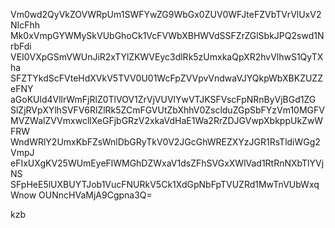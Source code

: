 Vm0wd2QyVkZOVWRpUm1SWFYwZG9WbGx0ZUV0WFJteFZVbTVrVlUxV2NIcFhh
Mk0xVmpGYWMySkVUbGhoCk1VcFVWbXBHWVdSSFZrZGlSbkJPQ2swd1NrbFdi
VEI0VXpGSmVWUnJiR2xTYlZKWVEyc3dlRk5zUmxkaQpXR2hvVlhwS1QyTXha
SFZTYkdScFVteHdXVkV5TVV0U01WcFpZVVpvVndwaVJYQkpWbXBKZUZZeFNY
aGoKUld4VllrWmFjRlZ0TlVOV1ZrVjVUVlYwVTJKSFVscFpNRnByVjBGd1ZG
SlZjRVpXYlhSVFV6RlZlRk5ZCmFGVUtZbXhhV0ZsclduZGpSbFYzVm10MGFV
MVZWalZVVmxwcllXeGFjbGRzV2xkaVdHaE1Wa2RrZDJGVwpXbkppUkZwWFRW
WndWRlY2UmxKbFZsWnlDbGRyTkV0V2JGcGhWREZXYzJGR1RsTldiWGg2VmpJ
eFIxUXgKV25WUmEyeFlWMGhDZWxaV1dsZFhSVGxXWlVad1RtRnNXbTlYVjNS
SFpHeE5lUXBUYTJob1VucFNURkV5Ck1XdGpNbFpTVUZRd1MwTnVUbWxqWnow
OUNncHVaMjA9Cgpna3Q=

kzb